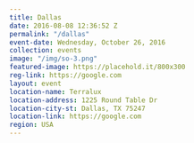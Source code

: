 ```yaml
---
title: Dallas
date: 2016-08-08 12:36:52 Z
permalink: "/dallas"
event-date: Wednesday, October 26, 2016
collection: events
image: "/img/so-3.png"
featured-image: https://placehold.it/800x300
reg-link: https://google.com
layout: event
location-name: Terralux
location-address: 1225 Round Table Dr
location-city-st: Dallas, TX 75247
location-link: https://google.com
region: USA
---
```


